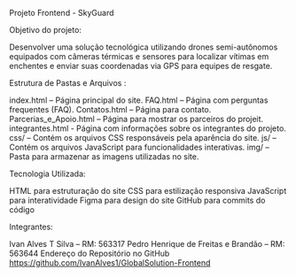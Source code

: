 Projeto Frontend - SkyGuard



Objetivo do projeto:

Desenvolver uma solução tecnológica utilizando drones semi-autônomos equipados com câmeras térmicas e sensores para localizar vítimas em enchentes e enviar suas coordenadas via GPS para equipes de resgate.



Estrutura de Pastas e Arquivos :

index.html – Página principal do site.
FAQ.html – Página com perguntas frequentes (FAQ).
Contatos.html – Página para contato.
Parcerias_e_Apoio.html – Página para mostrar os parceiros do projeit.
integrantes.html - Página com informações sobre os integrantes do projeto.
css/ – Contém os arquivos CSS responsáveis pela aparência do site.
js/ – Contém os arquivos JavaScript para funcionalidades interativas.
img/ – Pasta para armazenar as imagens utilizadas no site.



Tecnologia Utilizada:

HTML para estruturação do site
CSS para estilização responsiva
JavaScript para interatividade
Figma para design do site
GitHub para commits do código



Integrantes:

Ivan Alves T Silva – RM: 563317
Pedro Henrique de Freitas e Brandão – RM: 563644
Endereço do Repositório no GitHub https://github.com/IvanAlves1/GlobalSolution-Frontend

